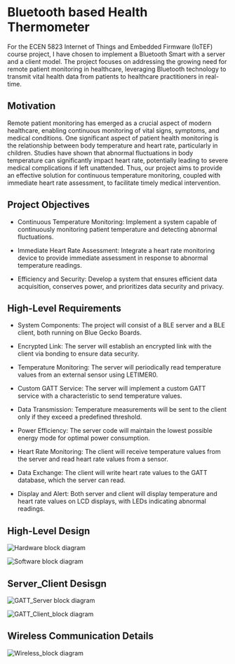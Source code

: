 # Bluetooth based Health Thermometer
For the ECEN 5823 Internet of Things and Embedded Firmware (IoTEF) course project, I have chosen to implement a Bluetooth Smart with a server and a client model. The project focuses on addressing the growing need for remote patient monitoring in healthcare, leveraging Bluetooth technology to transmit vital health data from patients to healthcare practitioners in real-time.

## Motivation
Remote patient monitoring has emerged as a crucial aspect of modern healthcare, enabling continuous monitoring of vital signs, symptoms, and medical conditions. One significant aspect of patient health monitoring is the relationship between body temperature and heart rate, particularly in children. Studies have shown that abnormal fluctuations in body temperature can significantly impact heart rate, potentially leading to severe medical complications if left unattended. Thus, our project aims to provide an effective solution for continuous temperature monitoring, coupled with immediate heart rate assessment, to facilitate timely medical intervention.

## Project Objectives
- Continuous Temperature Monitoring: Implement a system capable of continuously monitoring patient temperature and detecting abnormal fluctuations.

- Immediate Heart Rate Assessment: Integrate a heart rate monitoring device to provide immediate assessment in response to abnormal temperature readings.

- Efficiency and Security: Develop a system that ensures efficient data acquisition, conserves power, and prioritizes data security and privacy.

## High-Level Requirements

- System Components: The project will consist of a BLE server and a BLE client, both running on Blue Gecko Boards.

- Encrypted Link: The server will establish an encrypted link with the client via bonding to ensure data security.

- Temperature Monitoring: The server will periodically read temperature values from an external sensor using LETIMER0.

- Custom GATT Service: The server will implement a custom GATT service with a characteristic to send temperature values.

- Data Transmission: Temperature measurements will be sent to the client only if they exceed a predefined threshold.

- Power Efficiency: The server code will maintain the lowest possible energy mode for optimal power consumption.

- Heart Rate Monitoring: The client will receive temperature values from the server and read heart rate values from a sensor.

- Data Exchange: The client will write heart rate values to the GATT database, which the server can read.

- Display and Alert: Both server and client will display temperature and heart rate values on LCD displays, with LEDs indicating abnormal readings.

## High-Level Design

![Hardware block diagram]([https://github.com/Shri2401/Bluetooth-Low-Energy-based-Health-Thermometer/blob/main/questions/screenshots/Hardware_Block_Diagram.png])

![Software block diagram]([https://github.com/Shri2401/Bluetooth-Low-Energy-based-Health-Thermometer/blob/main/questions/screenshots/Software_Block_Diagram.png])

## Server_Client Desisgn
![GATT_Server block diagram]([https://github.com/Shri2401/Bluetooth-Low-Energy-based-Health-Thermometer/blob/main/questions/screenshots/GATT_Client_Block_Diagram.png])

![GATT_Client_block diagram]([https://github.com/Shri2401/Bluetooth-Low-Energy-based-Health-Thermometer/blob/main/questions/screenshots/GATT_Server_Block_Diagram.png])

## Wireless Communication Details

![Wireless_block diagram]([https://github.com/Shri2401/Bluetooth-Low-Energy-based-Health-Thermometer/blob/main/questions/screenshots/Wireless_Block_Diagram.png])
